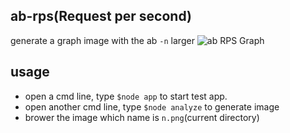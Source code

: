 ## ab-rps(Request per second)

generate a graph image with the ab `-n` larger
![ab RPS Graph](http://startexample.com/images/assist/20160409/n.png)

## usage

- open a cmd line, type `$node app` to start test app.
- open another cmd line, type `$node analyze` to generate image
- brower the image which name is `n.png`(current directory)